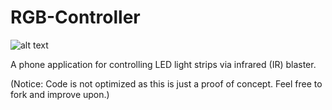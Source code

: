 # RGB-Controller

![alt text](https://lukacupic.github.io/assets/img/projects/PiX.jpg)

A phone application for controlling LED light strips via infrared (IR) blaster.

(Notice: Code is not optimized as this is just a proof of concept. Feel free to fork and improve upon.)
